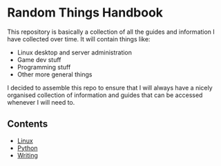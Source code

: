 # Random Things Handbook

This repository is basically a collection of all the guides and information I have collected over time. It will contain things like:

- Linux desktop and server administration
- Game dev stuff
- Programming stuff
- Other more general things

I decided to assemble this repo to ensure that I will always have a nicely organised collection of information and guides that can be accessed whenever I will need to.

## Contents

- [Linux](linux/README.md)
- [Python](python/README.md)
- [Writing](writing/README.md)
